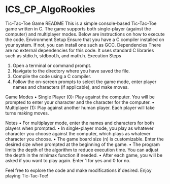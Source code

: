 # ICS_CP_AlgoRookies
Tic-Tac-Toe Game README
This is a simple console-based Tic-Tac-Toe game written in C. The game supports both single-player (against the computer) and multiplayer modes. Below are instructions on how to execute the code.
Environment Setup
Ensure that you have a C compiler installed on your system. If not, you can install one such as GCC.
Dependencies
There are no external dependencies for this code. It uses standard C libraries such as stdio.h, stdbool.h, and math.h.
Execution Steps
1.	Open a terminal or command prompt.
2.	Navigate to the directory where you have saved the file.
3.	Compile the code using a C compiler.
4.	Follow the on-screen prompts to select the game mode, enter player names and characters (if applicable), and make moves.

Game Modes
•	Single Player (0): Play against the computer. You will be prompted to enter your character and the character for the computer.
•	Multiplayer (1): Play against another human player. Each player will take turns making moves.

Notes
•	For multiplayer mode, enter the names and characters for both players when prompted.
•	In single-player mode, you play as whatever character you choose against the computer, which plays as whatever character you choose.
•	The game board size (n) is customizable. Enter the desired size when prompted at the beginning of the game.
•	The program limits the depth of the algorithm to reduce execution time. You can adjust the depth in the minimax function if needed.
•	After each game, you will be asked if you want to play again. Enter 1 for yes and 0 for no.

Feel free to explore the code and make modifications if desired. Enjoy playing Tic-Tac-Toe!

